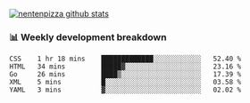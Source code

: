 [![nentenpizza github stats](https://github-readme-stats.vercel.app/api?username=nentenpizza&count_private=true)](https://github.com/anuraghazra/github-readme-stats)

### 📊 Weekly development breakdown
<!--START_SECTION:waka-->
```text
CSS    1 hr 18 mins    █████████████░░░░░░░░░░░░   52.40 % 
HTML   34 mins         █████▓░░░░░░░░░░░░░░░░░░░   23.16 % 
Go     26 mins         ████▒░░░░░░░░░░░░░░░░░░░░   17.39 % 
XML    5 mins          █░░░░░░░░░░░░░░░░░░░░░░░░   03.58 % 
YAML   3 mins          ▓░░░░░░░░░░░░░░░░░░░░░░░░   02.02 % 
```
<!--END_SECTION:waka-->


